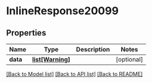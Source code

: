 # InlineResponse20099

## Properties
Name | Type | Description | Notes
------------ | ------------- | ------------- | -------------
**data** | [**list[Warning]**](Warning.md) |  | [optional] 

[[Back to Model list]](../README.md#documentation-for-models) [[Back to API list]](../README.md#documentation-for-api-endpoints) [[Back to README]](../README.md)


